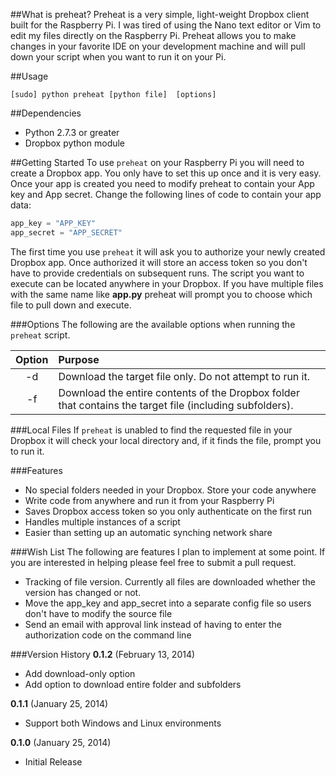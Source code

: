 ##What is preheat?
Preheat is a very simple, light-weight Dropbox client built for the Raspberry Pi. I was tired of using the Nano text editor or Vim to edit my files directly on the Raspberry Pi. Preheat allows you to make changes in your favorite IDE on your development machine and will pull down your script when you want to run it on your Pi.

##Usage
```shell
[sudo] python preheat [python file]  [options]
```

##Dependencies
  * Python 2.7.3 or greater
  * Dropbox python module

##Getting Started
To use ```preheat``` on your Raspberry Pi you will need to create a Dropbox app. You only have to set this up once and it is very easy. Once your app is created you need to modify preheat to contain your App key and App secret. Change the following lines of code to contain your app data:

```python
app_key = "APP_KEY"
app_secret = "APP_SECRET"
```

The first time you use ```preheat``` it will ask you to authorize your newly created Dropbox app. Once authorized it will store an access token so you don't have to provide credentials on subsequent runs. The script you want to execute can be located anywhere in your Dropbox. If you have multiple files with the same name like **app.py** preheat will prompt you to choose which file to pull down and execute.

###Options
The following are the available options when running the ```preheat``` script.

| Option          | Purpose        |
| :-------------: | :------------- |
| -d | Download the target file only. Do not attempt to run it.  |
| -f | Download the entire contents of the Dropbox folder that contains the target file (including subfolders).  |

###Local Files
If ```preheat``` is unabled to find the requested file in your Dropbox it will check your local directory and, if it finds the file, prompt you to run it.

###Features
  * No special folders needed in your Dropbox. Store your code anywhere
  * Write code from anywhere and run it from your Raspberry Pi
  * Saves Dropbox access token so you only authenticate on the first run
  * Handles multiple instances of a script
  * Easier than setting up an automatic synching network share

###Wish List
The following are features I plan to implement at some point. If you are interested in helping please feel free to submit a pull request.
  * Tracking of file version. Currently all files are downloaded whether the version has changed or not.
  * Move the app_key and app_secret into a separate config file so users don't have to modify the source file
  * Send an email with approval link instead of having to enter the authorization code on the command line

###Version History
**0.1.2** (February 13, 2014)
  * Add download-only option
  * Add option to download entire folder and subfolders

**0.1.1** (January 25, 2014)
  * Support both Windows and Linux environments

**0.1.0** (January 25, 2014)
  * Initial Release
